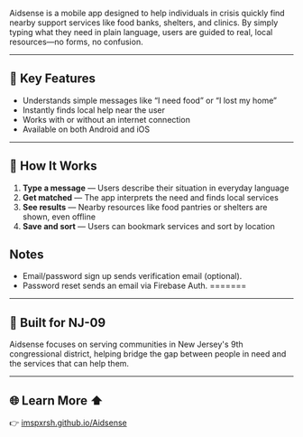 
Aidsense is a mobile app designed to help individuals in crisis quickly find nearby support services like food banks, shelters, and clinics. By simply typing what they need in plain language, users are guided to real, local resources—no forms, no confusion.

---

## 🌟 Key Features

* Understands simple messages like “I need food” or “I lost my home”
* Instantly finds local help near the user
* Works with or without an internet connection
* Available on both Android and iOS

---

## 📱 How It Works

1. **Type a message** — Users describe their situation in everyday language
2. **Get matched** — The app interprets the need and finds local services
3. **See results** — Nearby resources like food pantries or shelters are shown, even offline
4. **Save and sort** — Users can bookmark services and sort by location

## Notes
- Email/password sign up sends verification email (optional).
- Password reset sends an email via Firebase Auth.
=======
---

## 📍 Built for NJ-09

Aidsense focuses on serving communities in New Jersey's 9th congressional district, helping bridge the gap between people in need and the services that can help them.

---

## 🌐 Learn More ⬆️

👉 [imspxrsh.github.io/Aidsense](https://imspxrsh.github.io/Aidsense)
